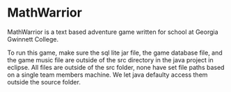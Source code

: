 MathWarrior 
===========

MathWarrior is a text based adventure game written for school at Georgia Gwinnett College.

To run this game, make sure the sql lite jar file, the game database file, and the game music file are outside of the src directory in the java project in eclipse. All files are outside of the src folder, none have set file paths based on a single team members machine. We let java defaulty access them outside the source folder. 



